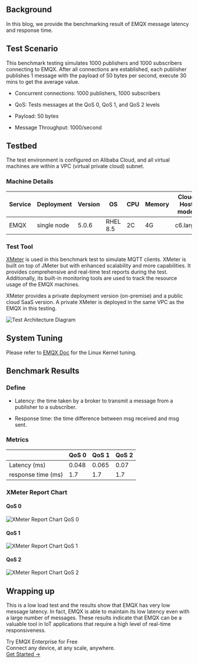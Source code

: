 ## Background

In this blog, we provide the benchmarking result of EMQX message latency and response time.

## Test Scenario

This benchmark testing simulates 1000 publishers and 1000 subscribers connecting to EMQX. After all connections are established, each publisher publishes 1 message with the payload of 50 bytes per second, execute 30 mins to get the average value.

- Concurrent connections: 1000 publishers, 1000 subscribers

- QoS: Tests messages at the QoS 0, QoS 1, and QoS 2 levels

- Payload: 50 bytes

- Message Throughput: 1000/second

## Testbed

The test environment is configured on Alibaba Cloud, and all virtual machines are within a VPC (virtual private cloud) subnet.

### Machine Details

| Service | Deployment  | Version | OS       | CPU  | Memory | Cloud Host model |
| ------- | ----------- | ------- | -------- | ---- | ------ | ---------------- |
| EMQX    | single node | 5.0.6   | RHEL 8.5 | 2C   | 4G     | c6.large         |

### Test Tool

[XMeter](https://www.emqx.com/en/products/xmeter) is used in this benchmark test to simulate MQTT clients. XMeter is built on top of JMeter but with enhanced scalability and more capabilities. It provides comprehensive and real-time test reports during the test. Additionally, its built-in monitoring tools are used to track the resource usage of the EMQX machines.

XMeter provides a private deployment version (on-premise) and a public cloud SaaS version. A private XMeter is deployed in the same VPC as the EMQX in this testing.

![Test Architecture Diagram](https://assets.emqx.com/images/76af39a96c5f485a576a6ee2acb6e86d.png)

## System Tuning

Please refer to [EMQX Doc](https://www.emqx.io/docs/en/v5.0/performance/tune.html) for the Linux Kernel tuning.

## Benchmark Results

### Define

- Latency: the time taken by a broker to transmit a message from a publisher to a subscriber.

- Response time: the time difference between msg received and msg sent.

### Metrics

|                    | **QoS 0** | **QoS 1** | **QoS 2** |
| ------------------ | --------- | --------- | --------- |
| Latency (ms)       | 0.048     | 0.065     | 0.07      |
| response time (ms) | 1.7       | 1.7       | 1.7       |

### XMeter Report Chart

#### QoS 0

![XMeter Report Chart QoS 0](https://assets.emqx.com/images/bca9b0aac84df53ace517f33e62da1c8.png)

#### QoS 1

![XMeter Report Chart QoS 1](https://assets.emqx.com/images/23eb172c8443ec0652ed9830f4db24e4.png)

#### QoS 2

![XMeter Report Chart QoS 2](https://assets.emqx.com/images/000570cf3d4a2c19a44feadc47531df5.png)

## Wrapping up

This is a low load test and the results show that EMQX has very low message latency. In fact, EMQX is able to maintain its low latency even with a large number of messages. These results indicate that EMQX can be a valuable tool in IoT applications that require a high level of real-time responsiveness.



<section class="promotion">
    <div>
        Try EMQX Enterprise for Free
      <div class="is-size-14 is-text-normal has-text-weight-normal">Connect any device, at any scale, anywhere.</div>
    </div>
    <a href="https://www.emqx.com/en/try?product=enterprise" class="button is-gradient px-5">Get Started →</a>
</section>
